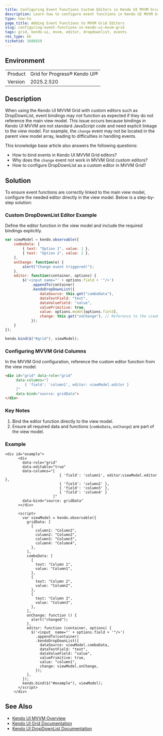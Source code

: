 ```yaml
---
title: Configuring Event Functions Custom Editors in Kendo UI MVVM Grid
description: Learn how to configure event functions in Kendo UI MVVM Grid when using custom editors like DropDownList.
type: how-to
page_title: Adding Event Functions to MVVM Grid Editors
slug: configuring-event-functions-in-kendo-ui-mvvm-grid
tags: grid, kendo-ui, mvvm, editor, dropdownlist, events
res_type: kb
ticketid: 1688929
---
```


## Environment

<table>
<tbody>
<tr>
<td>Product</td>
<td>Grid for Progress® Kendo UI®</td>
</tr>
<tr>
<td>Version</td>
<td>2025.2.520</td>
</tr>
</tbody>
</table>

## Description

When using the Kendo UI MVVM Grid with custom editors such as DropDownList, event bindings may not function as expected if they do not reference the main view model. This issue occurs because bindings in Kendo UI MVVM are not standard JavaScript code and need explicit linkage to the view model. For example, the `change` event may not be located in the parent view model array, leading to difficulties in handling events.

This knowledge base article also answers the following questions:
- How to bind events in Kendo UI MVVM Grid editors?
- Why does the `change` event not work in MVVM Grid custom editors?
- How to configure DropDownList as a custom editor in MVVM Grid?

## Solution

To ensure event functions are correctly linked to the main view model, configure the needed editor directly in the view model. Below is a step-by-step solution:

### Custom DropDownList Editor Example

Define the editor function in the view model and include the required bindings explicitly.

```javascript
var viewModel = kendo.observable({
    comboData: [
        { text: "Option 1", value: 1 },
        { text: "Option 2", value: 2 },
    ],
    onChange: function(e) {
        alert("Change event triggered!");
    },
    editor: function(container, options) {
        $('<input name="' + options.field + '"/>')
            .appendTo(container)
            .kendoDropDownList({
                dataSource: this.get("comboData"),
                dataTextField: "text",
                dataValueField: "value",
                valuePrimitive: true,
                value: options.model[options.field],
                change: this.get("onChange"), // Reference to the viewModel function
            });
    }
});

kendo.bind($("#grid"), viewModel);
```

### Configuring MVVM Grid Columns
In the MVVM Grid configuration, reference the custom editor function from the view model.

```html
<div id="grid" data-role="grid"
     data-columns="[
         { 'field': 'column1', editor: viewModel.editor }
     ]"
     data-bind="source: gridData">
</div>
```

### Key Notes
1. Bind the editor function directly to the view model.
2. Ensure all required data and functions (`comboData`, `onChange`) are part of the view model.

### Example 

```dojo
<div id="example">
      <div
        data-role="grid"
        data-editable="true"
        data-columns="[
                         { 'field': 'column1', editor:viewModel.editor },
                         { 'field': 'column2' },
                         { 'field': 'column3' },
                         { 'field': 'column4' }
                      ]"
        data-bind="source: gridData"
      ></div>

      <script>
        var viewModel = kendo.observable({
          gridData: [
            {
              column1: "Column2",
              column2: "Column2",
              column3: "Column3",
              column4: "Column4",
            },
          ],
          comboData: [
            {
              text: "Column 1",
              value: "Column1",
            },
            {
              text: "Column 2",
              value: "Column2",
            },
            {
              text: "Column 3",
              value: "Column3",
            },
          ],
          onChange: function () {
            alert("changed");
          },
          editor: function (container, options) {
            $('<input  name="' + options.field + '"/>')
              .appendTo(container)
              .kendoDropDownList({
                dataSource: viewModel.comboData,
                dataTextField: "text",
                dataValueField: "value",
                valuePrimitive: true,
                value: "column1",
                change: viewModel.onChange,
              });
          },
        });
        kendo.bind($("#example"), viewModel);
      </script>
    </div>
```

## See Also

- [Kendo UI MVVM Overview](https://www.telerik.com/kendo-jquery-ui/documentation/framework/mvvm/overview#important-notes)
- [Kendo UI Grid Documentation](https://www.telerik.com/kendo-jquery-ui/documentation/controls/grid/overview)
- [Kendo UI DropDownList Documentation](https://www.telerik.com/kendo-jquery-ui/documentation/controls/dropdownlist/overview)
